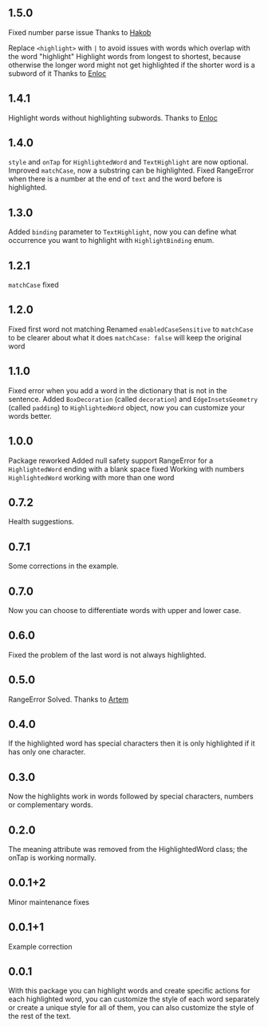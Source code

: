 ## 1.5.0
Fixed number parse issue
Thanks to [Hakob](https://github.com/Hakob)

Replace `<highlight>` with `|` to avoid issues with words which overlap with the word "highlight"
Highlight words from longest to shortest, because otherwise the longer word might not get highlighted if the shorter word is a subword of it
Thanks to [Enloc](https://github.com/enloc-port)

## 1.4.1

Highlight words without highlighting subwords.
Thanks to [Enloc](https://github.com/enloc-port)

## 1.4.0

`style` and `onTap` for `HighlightedWord` and `TextHighlight` are now optional.
Improved `matchCase`, now a substring can be highlighted.
Fixed RangeError when there is a number at the end of `text` and the word before is highlighted.

## 1.3.0

Added `binding` parameter to `TextHighlight`, now you can define what occurrence you want to highlight with `HighlightBinding` enum.

## 1.2.1

`matchCase` fixed

## 1.2.0

Fixed first word not matching
Renamed `enabledCaseSensitive` to `matchCase` to be clearer about what it does
`matchCase: false` will keep the original word

## 1.1.0

Fixed error when you add a word in the dictionary that is not in the sentence.
Added `BoxDecoration` (called `decoration`) and `EdgeInsetsGeometry` (called `padding`) to `HighlightedWord` object, now you can customize your words better.

## 1.0.0

Package reworked
Added null safety support
RangeError for a `HighlightedWord` ending with a blank space fixed
Working with numbers
`HighlightedWord` working with more than one word

## 0.7.2

Health suggestions.

## 0.7.1

Some corrections in the example.

## 0.7.0

Now you can choose to differentiate words with upper and lower case.

## 0.6.0

Fixed the problem of the last word is not always highlighted.

## 0.5.0

RangeError Solved.
Thanks to [Artem](https://github.com/ashkryab)

## 0.4.0

If the highlighted word has special characters then it is only highlighted if it has only one character.

## 0.3.0

Now the highlights work in words followed by special characters, numbers or complementary words.

## 0.2.0

The meaning attribute was removed from the HighlightedWord class; the onTap is working normally.

## 0.0.1+2

Minor maintenance fixes

## 0.0.1+1

Example correction

## 0.0.1

With this package you can highlight words and create specific actions for each highlighted word, you can customize the style of each word separately or create a unique style for all of them, you can also customize the style of the rest of the text.

